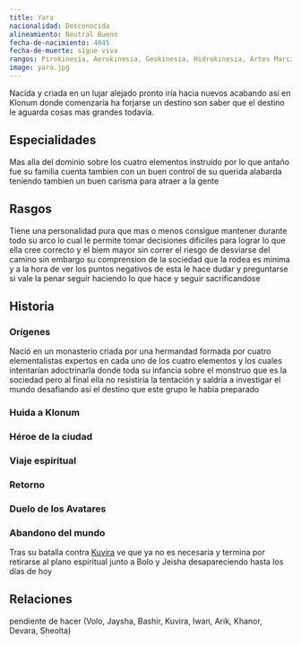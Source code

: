 ```yaml
---
title: Yara
nacionalidad: Desconocida
alineamiento: Neutral Bueno
fecha-de-nacimiento: 4045
fecha-de-muerte: sigue viva
rangos: Pirokinesia, Aerokinesia, Geokinesia, Hidrokinesia, Artes Marciales, Elementalismo avanzado (Relámpago), Plantilla Avatar
image: yara.jpg
---
```


Nacida y criada en un lujar alejado pronto iría hacia nuevos acabando así en Klonum donde comenzaría ha forjarse un destino son saber que el destino le aguarda cosas mas grandes todavía.

## Especialidades

Mas alla del dominio sobre los cuatro elementos instruido por lo que antaño fue su familia cuenta tambien con un buen control de su querida alabarda teniendo tambien un buen carisma para atraer a la gente

## Rasgos

Tiene una personalidad pura que mas o menos consigue mantener durante todo su arco lo cual le permite tomar decisiones dificiles para lograr lo que ella cree correcto y el biem mayor sin correr el riesgo de desviarse del camino sin embargo su comprension de la sociedad que la rodea es minima y a la hora de ver los puntos negativos de esta le hace dudar y preguntarse si vale la penar seguir haciendo lo que hace y seguir sacrificandose

## Historia

### Orígenes

Nació en un monasterio criada por una hermandad formada por cuatro elementalistas expertos en cada uno de los cuatro elementos y los cuales intentarían adoctrinarla donde toda su infancia sobre el monstruo que es la sociedad pero al final ella no resistiría la tentación y saldría a investigar el mundo desafiando así el destino que este grupo le había preparado

### Huida a Klonum

### Héroe de la ciudad

### Viaje espiritual

### Retorno

### Duelo de los Avatares

### Abandono del mundo

Tras su batalla contra [Kuvira](kuvira.md) ve que ya no es necesaria y termina por retirarse al plano espiritual junto a Bolo y Jeisha desapareciendo hasta los días de hoy

## Relaciones

pendiente de hacer (Volo, Jaysha, Bashir, Kuvira, Iwan, Arik, Khanor, Devara, Sheolta)